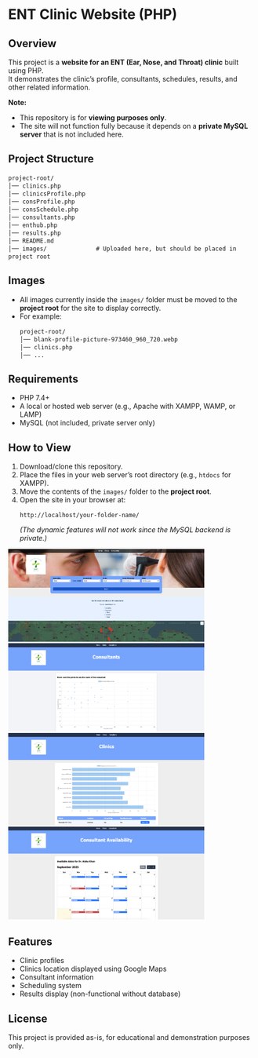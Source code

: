 # ENT Clinic Website (PHP)

## Overview
This project is a **website for an ENT (Ear, Nose, and Throat) clinic** built using PHP.  
It demonstrates the clinic’s profile, consultants, schedules, results, and other related information.  

**Note:**  
- This repository is for **viewing purposes only**.  
- The site will not function fully because it depends on a **private MySQL server** that is not included here.  

## Project Structure
```
project-root/
│── clinics.php
│── clinicsProfile.php
│── consProfile.php
│── consSchedule.php
│── consultants.php
│── enthub.php
│── results.php
│── README.md
│── images/              # Uploaded here, but should be placed in project root
```

## Images
- All images currently inside the `images/` folder must be moved to the **project root** for the site to display correctly.  
- For example:  
  ```
  project-root/
  │── blank-profile-picture-973460_960_720.webp
  │── clinics.php
  │── ...
  ```

## Requirements
- PHP 7.4+  
- A local or hosted web server (e.g., Apache with XAMPP, WAMP, or LAMP)  
- MySQL (not included, private server only)  

## How to View
1. Download/clone this repository.  
2. Place the files in your web server’s root directory (e.g., `htdocs` for XAMPP).  
3. Move the contents of the `images/` folder to the **project root**.  
4. Open the site in your browser at:
   ```
   http://localhost/your-folder-name/
   ```
   *(The dynamic features will not work since the MySQL backend is private.)*

<img src="images/main_page1.png" alt="front page" width="400">
<img src="images/consultants1.png" alt="consultants page" width="400">
<img src="images/clinics1.png" alt="clinics page" width="400">
<img src="images/calendar.png" alt="calendar" width="400">

## Features
- Clinic profiles
- Clinics location displayed using Google Maps 
- Consultant information  
- Scheduling system  
- Results display (non-functional without database)  

## License
This project is provided as-is, for educational and demonstration purposes only.
